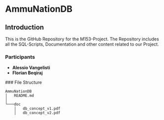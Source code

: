 # AmmuNationDB

## Introduction

This is the GitHub Repository for the M153-Project.
The Repository includes all the SQL-Scripts, Documentation and other content related to our Project.

### Participants
* **Alessio Vangelisti**
* **Florian Beqiraj**

### File Structure

```
AmmuNationDB
│   README.md
│
└───doc
    │   db_concept_v1.pdf
    │   db_concept_v2.pdf
``` 